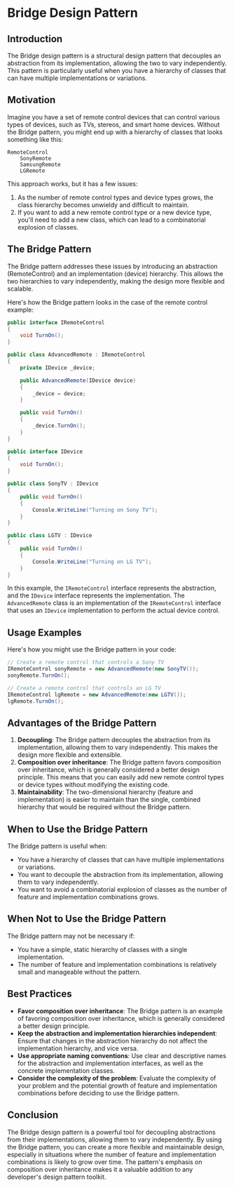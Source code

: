 # Bridge Design Pattern

## Introduction
The Bridge design pattern is a structural design pattern that decouples an abstraction from its implementation, allowing the two to vary independently. This pattern is particularly useful when you have a hierarchy of classes that can have multiple implementations or variations.

## Motivation
Imagine you have a set of remote control devices that can control various types of devices, such as TVs, stereos, and smart home devices. Without the Bridge pattern, you might end up with a hierarchy of classes that looks something like this:

```
RemoteControl
    SonyRemote
    SamsungRemote
    LGRemote
```

This approach works, but it has a few issues:
1. As the number of remote control types and device types grows, the class hierarchy becomes unwieldy and difficult to maintain.
2. If you want to add a new remote control type or a new device type, you'll need to add a new class, which can lead to a combinatorial explosion of classes.

## The Bridge Pattern
The Bridge pattern addresses these issues by introducing an abstraction (RemoteControl) and an implementation (device) hierarchy. This allows the two hierarchies to vary independently, making the design more flexible and scalable.

Here's how the Bridge pattern looks in the case of the remote control example:

```csharp
public interface IRemoteControl
{
    void TurnOn();
}

public class AdvancedRemote : IRemoteControl
{
    private IDevice _device;

    public AdvancedRemote(IDevice device)
    {
        _device = device;
    }

    public void TurnOn()
    {
        _device.TurnOn();
    }
}

public interface IDevice
{
    void TurnOn();
}

public class SonyTV : IDevice
{
    public void TurnOn()
    {
        Console.WriteLine("Turning on Sony TV");
    }
}

public class LGTV : IDevice
{
    public void TurnOn()
    {
        Console.WriteLine("Turning on LG TV");
    }
}
```

In this example, the `IRemoteControl` interface represents the abstraction, and the `IDevice` interface represents the implementation. The `AdvancedRemote` class is an implementation of the `IRemoteControl` interface that uses an `IDevice` implementation to perform the actual device control.

## Usage Examples
Here's how you might use the Bridge pattern in your code:

```csharp
// Create a remote control that controls a Sony TV
IRemoteControl sonyRemote = new AdvancedRemote(new SonyTV());
sonyRemote.TurnOn();

// Create a remote control that controls an LG TV
IRemoteControl lgRemote = new AdvancedRemote(new LGTV());
lgRemote.TurnOn();
```

## Advantages of the Bridge Pattern
1. **Decoupling**: The Bridge pattern decouples the abstraction from its implementation, allowing them to vary independently. This makes the design more flexible and extensible.
2. **Composition over inheritance**: The Bridge pattern favors composition over inheritance, which is generally considered a better design principle. This means that you can easily add new remote control types or device types without modifying the existing code.
3. **Maintainability**: The two-dimensional hierarchy (feature and implementation) is easier to maintain than the single, combined hierarchy that would be required without the Bridge pattern.

## When to Use the Bridge Pattern
The Bridge pattern is useful when:
- You have a hierarchy of classes that can have multiple implementations or variations.
- You want to decouple the abstraction from its implementation, allowing them to vary independently.
- You want to avoid a combinatorial explosion of classes as the number of feature and implementation combinations grows.

## When Not to Use the Bridge Pattern
The Bridge pattern may not be necessary if:
- You have a simple, static hierarchy of classes with a single implementation.
- The number of feature and implementation combinations is relatively small and manageable without the pattern.

## Best Practices
- **Favor composition over inheritance**: The Bridge pattern is an example of favoring composition over inheritance, which is generally considered a better design principle.
- **Keep the abstraction and implementation hierarchies independent**: Ensure that changes in the abstraction hierarchy do not affect the implementation hierarchy, and vice versa.
- **Use appropriate naming conventions**: Use clear and descriptive names for the abstraction and implementation interfaces, as well as the concrete implementation classes.
- **Consider the complexity of the problem**: Evaluate the complexity of your problem and the potential growth of feature and implementation combinations before deciding to use the Bridge pattern.

## Conclusion
The Bridge design pattern is a powerful tool for decoupling abstractions from their implementations, allowing them to vary independently. By using the Bridge pattern, you can create a more flexible and maintainable design, especially in situations where the number of feature and implementation combinations is likely to grow over time. The pattern's emphasis on composition over inheritance makes it a valuable addition to any developer's design pattern toolkit.